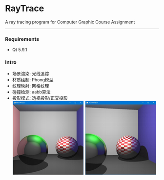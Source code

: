 # RayTrace
A ray tracing program for Computer Graphic Course Assignment
***

### Requirements
* Qt 5.9.1

### Intro
* 场景渲染: 光线追踪
* 材质绘制: Phong模型
* 纹理映射: 网格纹理
* 碰撞检测: aabb算法
* 投影模式: 透视投影/正交投影
![cornellbox](/gallary/cornellbox.png)
